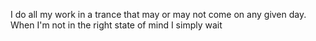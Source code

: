 I do all my work in a trance that may or may not come on any given day. When I'm not in the right state of mind I simply wait


